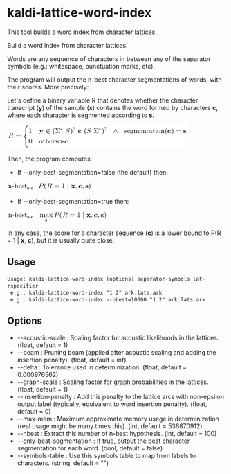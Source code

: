 # kaldi-lattice-word-index

This tool builds a word index from character lattices.

Build a word index from character lattices.

Words are any sequence of characters in between any of the separator symbols
(e.g.: whitespace, punctuation marks, etc).

The program will output the n-best character segmentations of words, with their
scores. More precisely:

Let's define a binary variable R that denotes whether the character transcript
(**y**) of the sample (**x**) contains the word formed by characters **c**,
where each character is segmented according to **s**.

![Definition of R](imgs/R.png)

Then, the program computes:

- If --only-best-segmentation=false (the default) then:

![](imgs/nbest.png)

- If --only-best-segmentation=true then:

![](imgs/nbest_max.png)


In any case, the score for a character sequence (**c**) is a lower bound to
P(R = 1 | **x**, **c**), but it is usually quite close.

## Usage
```
Usage: kaldi-lattice-word-index [options] separator-symbols lat-rspecifier
 e.g.: kaldi-lattice-word-index "1 2" ark:lats.ark
 e.g.: kaldi-lattice-word-index --nbest=10000 "1 2" ark:lats.ark
`````

## Options
  - --acoustic-scale            : Scaling factor for acoustic likelihoods in the lattices. (float, default = 1)
  - --beam                      : Pruning beam (applied after acoustic scaling and adding the insertion penalty). (float, default = inf)
  - --delta                     : Tolerance used in determinization. (float, default = 0.000976562)
  - --graph-scale               : Scaling factor for graph probabilities in the lattices. (float, default = 1)
  - --insertion-penalty         : Add this penalty to the lattice arcs with non-epsilon output label (typically, equivalent to word insertion penalty). (float, default = 0)
  - --max-mem                   : Maximum approximate memory usage in determinization (real usage might be many times this). (int, default = 536870912)
  - --nbest                     : Extract this number of n-best hypothesis. (int, default = 100)
  - --only-best-segmentation    : If true, output the best character segmentation for each word. (bool, default = false)
  - --symbols-table             : Use this symbols table to map from labels to characters. (string, default = "")
